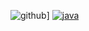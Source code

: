 ![github](https://img.shields.io/badge/GitHub-000000?style=for-the-badge&logo=GitHub&logoColor=white)]
<a href='https://github.com/shivamkapasia0' target="_blank"><img alt='java' src='https://img.shields.io/badge/java-100000?style=for-the-badge&logo=java&logoColor=CD1313&labelColor=black&color=black'/></a>
